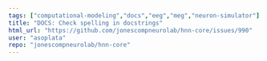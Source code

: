 ```yaml
---
tags: ["computational-modeling","docs","eeg","meg","neuron-simulator"]
title: "DOCS: Check spelling in docstrings"
html_url: "https://github.com/jonescompneurolab/hnn-core/issues/990"
user: "asoplata"
repo: "jonescompneurolab/hnn-core"
---
```


